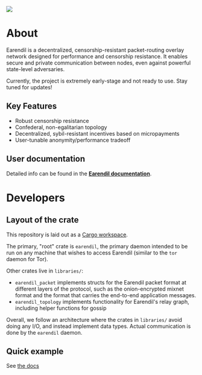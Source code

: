 ![](https://www.gitbook.com/cdn-cgi/image/width=40,dpr=2,height=40,fit=contain,format=auto/https%3A%2F%2F2883814063-files.gitbook.io%2F~%2Ffiles%2Fv0%2Fb%2Fgitbook-x-prod.appspot.com%2Fo%2Fspaces%252FJ1kEaMoiT7xVUWAPVbNQ%252Ficon%252FSVWPlrZB5aoRflZ3Mvqp%252Fpath856.png%3Falt%3Dmedia%26token%3D58e9a929-7718-43ef-8d62-12d9475b0e5d)

# About

Earendil is a decentralized, censorship-resistant packet-routing overlay network designed for performance and censorship resistance. It enables secure and private communication between nodes, even against powerful state-level adversaries.

Currently, the project is extremely early-stage and not ready to use. Stay tuned for updates!

## Key Features

- Robust censorship resistance
- Confederal, non-egalitarian topology
- Decentralized, sybil-resistant incentives based on micropayments
- User-tunable anonymity/performance tradeoff

## User documentation

Detailed info can be found in the **[Earendil documentation](https://docs.earendil.network)**.

# Developers

## Layout of the crate

This repository is laid out as a [Cargo workspace](https://doc.rust-lang.org/book/ch14-03-cargo-workspaces.html).

The primary, "root" crate is `earendil`, the primary daemon intended to be run on any machine that wishes to access Earendil (similar to the `tor` daemon for Tor).

Other crates live in `libraries/`:

- `earendil_packet` implements structs for the Earendil packet format at different layers of the protocol, such as the onion-encrypted mixnet format and the format that carries the end-to-end application messages.
- `earendil_topology` implements functionality for Earendil's relay graph, including helper functions for gossip

Overall, we follow an architecture where the crates in `libraries/` avoid doing any I/O, and instead implement data types. Actual communication is done by the `earendil` daemon.

## Quick example

See [the docs](https://docs.earendil.network/getting-started/quick-start)
